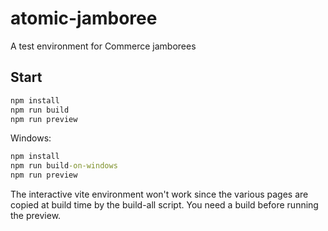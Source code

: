 # atomic-jamboree

A test environment for Commerce jamborees

## Start

```sh
npm install
npm run build
npm run preview
```

Windows:

```bat
npm install
npm run build-on-windows
npm run preview
```

The interactive vite environment won't work since the various pages are copied at build time by the build-all script.
You need a build before running the preview.
